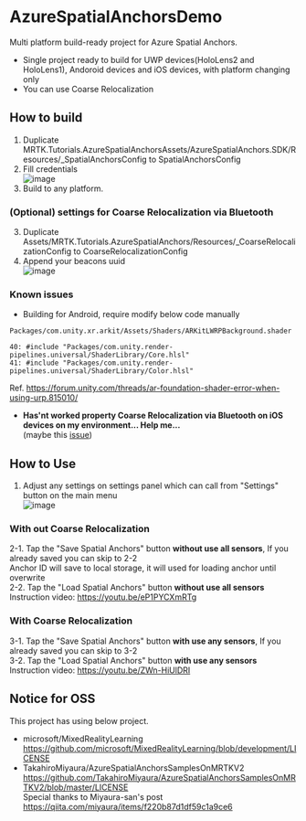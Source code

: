 # AzureSpatialAnchorsDemo

Multi platform build-ready project for Azure Spatial Anchors.

* Single project ready to build for UWP devices(HoloLens2 and HoloLens1), Andoroid devices and iOS devices, with platform changing only
* You can use Coarse Relocalization

## How to build
1. Duplicate MRTK.Tutorials.AzureSpatialAnchorsAssets/AzureSpatialAnchors.SDK/Resources/_SpatialAnchorsConfig to SpatialAnchorsConfig
2. Fill credentials  
![image](https://user-images.githubusercontent.com/530182/101269153-e9b93b80-37ae-11eb-8ad9-74d1e472e772.png)
3. Build to any platform.
  
### (Optional) settings for Coarse Relocalization via Bluetooth
3. Duplicate Assets/MRTK.Tutorials.AzureSpatialAnchors/Resources/_CoarseRelocalizationConfig to CoarseRelocalizationConfig
4. Append your beacons uuid  
![image](https://user-images.githubusercontent.com/530182/101269237-32252900-37b0-11eb-8009-9679478806f5.png)

### Known issues
* Building for Android, require modify below code manually  
```
Packages/com.unity.xr.arkit/Assets/Shaders/ARKitLWRPBackground.shader

40: #include "Packages/com.unity.render-pipelines.universal/ShaderLibrary/Core.hlsl"
41: #include "Packages/com.unity.render-pipelines.universal/ShaderLibrary/Color.hlsl"
```
Ref. https://forum.unity.com/threads/ar-foundation-shader-error-when-using-urp.815010/
* **Has'nt worked property Coarse Relocalization via Bluetooth on iOS devices on my environment... Help me...**  
(maybe this [issue](https://github.com/Azure/azure-spatial-anchors-samples/issues/228))

## How to Use
1. Adjust any settings on settings panel which can call from "Settings" button on the main menu  
![image](https://user-images.githubusercontent.com/530182/101269414-0a36c500-37b2-11eb-9f16-971d79083728.png)
### With out Coarse Relocalization
2-1. Tap the "Save Spatial Anchors" button **without use all sensors**, If you already saved you can skip to 2-2  
Anchor ID will save to local storage, it will used for loading anchor until overwrite  
2-2. Tap the "Load Spatial Anchors" button **without use all sensors**  
Instruction video: https://youtu.be/eP1PYCXmRTg
### With Coarse Relocalization
3-1. Tap the "Save Spatial Anchors" button **with use any sensors**, If you already saved you can skip to 3-2  
3-2. Tap the "Load Spatial Anchors" button **with use any sensors**  
Instruction video: https://youtu.be/ZWn-HiUlDRI

## Notice for OSS
This project has using below project.
* microsoft/MixedRealityLearning  
https://github.com/microsoft/MixedRealityLearning/blob/development/LICENSE
* TakahiroMiyaura/AzureSpatialAnchorsSamplesOnMRTKV2  
https://github.com/TakahiroMiyaura/AzureSpatialAnchorsSamplesOnMRTKV2/blob/master/LICENSE  
Special thanks to Miyaura-san's post https://qiita.com/miyaura/items/f220b87d1df59c1a9ce6
